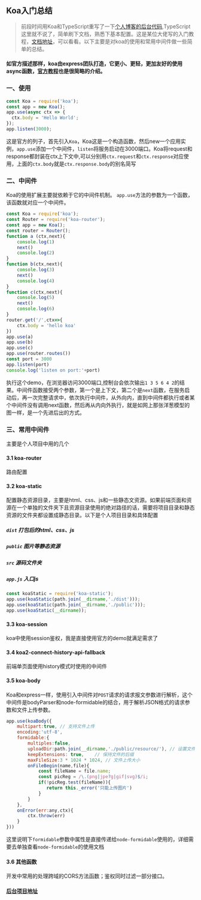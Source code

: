 ## Koa入门总结
> 前段时间用Koa和TypeScript重写了一下[个人博客的后台代码](https://github.com/tobeapro/blog-server),TypeScript这里就不说了，简单刷下文档，熟悉下基本配置。这是某位大佬写的入门教程，[文档地址](https://ts.xcatliu.com/)，可以看看。以下主要是对koa的使用和常用中间件做一些简单的总结。

#### 如官方描述那样，koa由express团队打造，它更小、更轻，更加友好的使用async函数，[官方教程](https://koa.bootcss.com/)也是很简略的介绍。

### 一、使用
```javascript
const Koa = require('koa');
const app = new Koa();
app.use(async ctx => {
  ctx.body = 'Hello World';
});
app.listen(3000);
```

这是官方的列子，首先引入`Koa`，Koa这是一个构造函数，然后new一个应用实例，`app.use`添加一个中间件，`listen`将服务启动在3000端口。Koa将request和response都封装在ctx上下文中,可以分别用`ctx.request`和`ctx.response`对应使用，上面的`ctx.body`就是`ctx.response.body`的别名简写

### 二、中间件
Koa的使用扩展主要就依赖于它的中间件机制。
`app.use`方法的参数为一个函数，该函数就对应一个中间件。

```javascript
const Koa = require('koa');
const Router = require('koa-router');
const app = new Koa();
const router = Router();
function a (ctx,next){
    console.log(1)
    next()
    console.log(2)
}
function b(ctx,next){
    console.log(3)
    next()
    console.log(4)
}
function c(ctx,next){
    console.log(5)
    next()
    console.log(6)
}
router.get('/',ctx=>{
    ctx.body = 'hello koa'
})
app.use(a)
app.use(b)
app.use(c)
app.use(router.routes())
const port = 3000
app.listen(port)
console.log('listen on port:'+port)
```
执行这个demo，在浏览器访问3000端口,控制台会依次输出`1 3 5 6 4 2`的结果。中间件函数接受两个参数，第一个是上下文，第二个是`next`函数，在服务启动后，再一次完整请求中，依次执行中间件，从外向内，直到中间件都执行或者某个中间件没有调用next函数，然后再从内向外执行，就是如网上那张洋葱模型的图一样，是一个先进后出的方式。

### 三、常用中间件
主要是个人项目中用的几个

#### 3.1 koa-router
路由配置

#### 3.2 koa-static
配置静态资源目录，主要是html、css、js和一些静态文资源。如果前端页面和资源在一个单独的文件夹下且资源目录使用的绝对路径的话，需要将项目目录和静态资源的文件夹都设置成静态目录。以下是个人项目目录和具体配置

##### `dist` 打包后的html、css、js
##### `public` 图片等静态资源
##### `src` 源码文件夹
##### `app.js` 入口js

```javascript
const koaStatic = require('koa-static');
app.use(koaStatic(path.join(__dirname,'./dist')));
app.use(koaStatic(path.join(__dirname,'./public')));
app.use(koaStatic(__dirname));
```
#### 3.3 koa-session
koa中使用session鉴权，我是直接使用官方的demo就满足需求了

#### 3.4 koa2-connect-history-api-fallback
前端单页面使用history模式时使用的中间件

#### 3.5 koa-body
Koa和express一样，使用引入中间件对`POST`请求的请求报文参数进行解析，这个中间件是bodyParser和node-formidable的结合，用于解析JSON格式的请求参数和文件上传参数。
```javascript
app.use(koaBody({
    multipart:true, // 支持文件上传
    encoding:'utf-8',
    formidable:{
        multiples:false,
        uploadDir:path.join(__dirname,'./public/resource/'), // 设置文件上传目录
        keepExtensions: true,    // 保持文件的后缀
        maxFileSize:3 * 1024 * 1024, // 文件上传大小
        onFileBegin(name,file){
            const fileName = file.name;
            const picReg = /\.(png|jpe?g|gif|svg)$/i;
            if(!picReg.test(fileName)){
               return this._error('只能上传图片')
            }
        }
    },
    onError(err:any,ctx){
        ctx.throw(err)
    }
}))
```
这里说明下`formidable`参数中属性是直接传递给`node-formidable`使用的，详细需要去单独查看`node-formidable`的使用文档

#### 3.6 其他函数
开发中常用的处理跨域的CORS方法函数；鉴权同时过滤一部分接口。

#### [后台项目地址](https://github.com/tobeapro/blog-server)